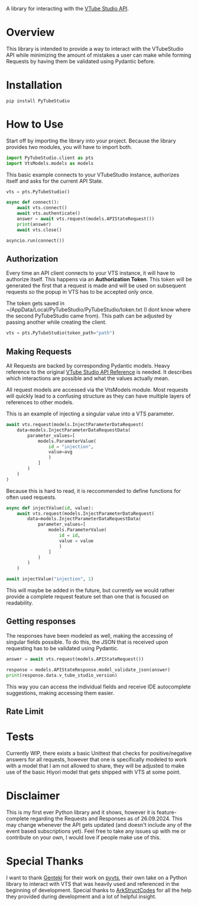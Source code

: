 A library for interacting with the [VTube Studio API](https://github.com/DenchiSoft/VTubeStudio).

# Overview
This library is intended to provide a way to interact with the VTubeStudio API while minimizing the amount of mistakes a user can make while forming Requests by having them be validated using Pydantic before.

# Installation

```shell
pip install PyTubeStudio
```

# How to Use
Start off by importing the library into your project.
Because the library provides two modules, you will have to import both.


```python
import PyTubeStudio.client as pts
import VtsModels.models as models
```

This basic example connects to your VTubeStudio instance, authorizes itself and asks for the current API State.

```python
vts = pts.PyTubeStudio()

async def connect():
    await vts.connect()
    await vts.authenticate()
    answer = await vts.request(models.APIStateRequest())
    print(answer)
    await vts.close()

asyncio.run(connect())
```

## Authorization
Every time an API client connects to your VTS instance, it will have to authorize itself. This happens via an **Authorization Token**. This token will be generated the first that a request is made and will be used on subsequent requests so the popup in VTS has to be accepted only once.

The token gets saved in ~/AppData/Local/PyTubeStudio/PyTubeStudio/token.txt (I dont know where the second PyTubeStudio came from). This path can be adjusted by passing another while creating the client.


```python
vts = pts.PyTubeStudio(token_path="path")
```

## Making Requests
All Requests are backed by corresponding Pydantic models.
Heavy reference to the original [VTube Studio API Reference](https://github.com/DenchiSoft/VTubeStudio) is needed. It describes which interactions are possible and what the values actually mean.

All request models are accessed via the VtsModels module.
Most requests will quickly lead to a confusing structure as they can have multiple layers of references to other models.


This is an example of injecting a singular value into a VTS parameter.

```python
await vts.request(models.InjectParameterDataRequest(
    data=models.InjectParameterDataRequestData(
        parameter_values=[
            models.ParameterValue(
                id = "injection",
                value=avg
                )
            ]
        )
    )
)
```

Because this is hard to read, it is reccommended to define functions for often used requests.


```python
async def injectValue(id, value):
    await vts.request(models.InjectParameterDataRequest(
        data=models.InjectParameterDataRequestData(
            parameter_values=[
                models.ParameterValue(
                    id = id,
                    value = value
                    )
                ]
            )
        )
    )

await injectValue("injection", 1)
```

This will maybe be added in the future, but currently we would rather provide a complete request feature set than one that is focused on readability.

## Getting responses
The responses have been modeled as well, making the accessing of singular fields possible. To do this, the JSON that is received upon requesting has to be validated using Pydantic.



```python
answer = await vts.request(models.APIStateRequest())

response = models.APIStateResponse.model_validate_json(answer)
print(response.data.v_tube_studio_version)
```

This way you can access the individual fields and receive IDE autocomplete suggestions, making accessing them easier.

## Rate Limit

# Tests
Currently WIP, there exists a basic Unittest that checks for positive/negative answers for all requests, however that one is specifically modeled to work with a model that I am not allowed to share, they will be adjusted to make use of the basic Hiyori model that gets shipped with VTS at some point.

# Disclaimer
This is my first ever Python library and it shows, however it is feature-complete regarding the Requests and Responses as of 26.09.2024. This may change whenever the API gets updated (and doesn't include any of the event based subscriptions yet). Feel free to take any issues up with me or contribute on your own, I would love if people make use of this.

# Special Thanks
I want to thank [Genteki](https://github.com/Genteki) for their work on [pyvts](https://github.com/Genteki/pyvts/tree/main), their own take on a Python library to interact with VTS that was heavily used and referenced in the beginning of development.
Special thanks to [ArkStructCodes](https://github.com/ArkStructCodes) for all the help they provided during development and a lot of helpful insight.